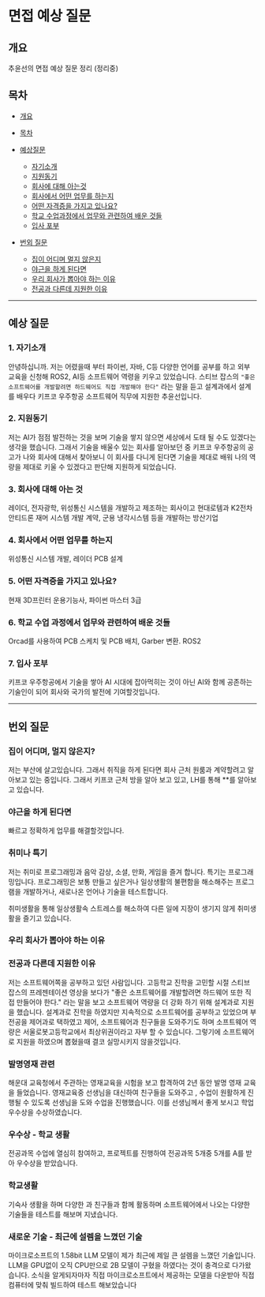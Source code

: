 # 면접 예상 질문

## 개요
추윤선의 면접 예상 질문 정리
(정리중)
## 목차

- [개요](#개요)
- [목차](#목차)

- [예상질문](#예상-질문)
    * [자기소개](#1-자기소개)
    * [지원동기](#2-지원동기)
    * [회사에 대해 아는것](#3-회사에-대해-아는-것)
    * [회사에서 어떤 업무를 하는지](#4-회사에서-어떤-업무를-하는지)
    * [어떤 자격증을 가지고 있나요?](#5-어떤-자격증을-가지고-있나요)
    * [학교 수업과정에서 업무와 관련하여 배운 것들](#6-학교-수업-과정에서-업무와-관련하여-배운-것들)
    * [입사 포부](#7-입사-포부)

- [번외 질문](#번외-질문)
    * [집이 어디며 멀지 않은지](#집이-어디며-멀지-않은지)
    * [야근을 하게 된다면](#야근을-하게-된다면)
    * [우리 회사가 뽑아야 하는 이유](#우리-회사가-뽑아야-하는-이유)
    * [전공과 다른데 지원한 이유](#전공과-다른데-지원한-이유)

***

## 예상 질문


### 1. 자기소개
안녕하십니까. 저는 어렸을때 부터 파이썬, 자바, C등 다양한 언어를 공부를 하고 외부 교육을 신청해 ROS2, AI등 소프트웨어 역령을 키우고 있었습니다.
스티브 잡스의 `"좋은 소프트웨어를 개발할려면 하드웨어도 직접 개발해야 한다"` 라는 말을 듣고 설계과에서 설계를 배우다 
키프코 우주항공 소프트웨어 직무에 지원한 추윤선입니다.
### 2. 지원동기
저는 AI가 점점 발전하는 것을 보며 기술을 쌓지 않으면 세상에서 도태 될 수도 있겠다는 생각을 했습니다.
그래서 기술을 배울수 있는 회사를 알아보던 중 키프코 우주항공의 공고가 나와 회사에 대해서 찾아보니 이 회사를 다니게 된다면
기술을 제대로 배워 나의 역량을 제대로 키울 수 있겠다고 판단해 지원하게 되었습니다.
### 3. 회사에 대해 아는 것
레이더, 전자광학, 위성통신 시스템을 개발하고 제조하는 회사이고 현대로템과 K2전차 안티드론 재머 시스템 개발 계약, 군용 냉각시스템 등을 개발하는 방산기업
### 4. 회사에서 어떤 업무를 하는지
위성통신 시스템 개발, 레이더 PCB 설계
### 5. 어떤 자격증을 가지고 있나요?
현재 3D프린터 운용기능사, 파이썬 마스터 3급
### 6. 학교 수업 과정에서 업무와 관련하여 배운 것들
Orcad를 사용하여 PCB 스케치 및 PCB 배치, Garber 변환. ROS2

### 7. 입사 포부
키프코 우주항공에서 기술을 쌓아 AI 시대에 잡아먹히는 것이 아닌 AI와 함께 공존하는 기술인이 되어 회사와 국가의 발전에 기여할것입니다.

***

## 번외 질문

### 집이 어디며, 멀지 않은지?
저는 부산에 살고있습니다. 그래서 취직을 하게 된다면 회사 근처 원룸과 계약할려고 알아보고 있는 중입니다.
그래서 키프코 근처 방을 알아 보고 있고, LH를 통해 **를 알아보고 있습니다.
### 야근을 하게 된다면
빠르고 정확하게 업무를 해결할것입니다.
### 취미나 특기
저는 취미로 프로그래밍과 음악 감상, 소셜, 만화, 게임을 즐겨 합니다.
특기는 프로그래밍입니다.
프로그래밍은 보통 만들고 싶은거나 일상생활의 불편함을 해소해주는 프로그램을 개발하거나, 새로나온 언어나 기술을 테스트합니다.

취미생활을 통해 일상생활속 스트레스를 해소하여 다른 일에 지장이 생기지 않게 취미생활을 즐기고 있습니다.
### 우리 회사가 뽑아야 하는 이유
### 전공과 다른데 지원한 이유
저는 소프트웨어쪽을 공부하고 있던 사람입니다. 고등학교 진학을 고민할 시절 스티브 잡스의 프레젠테이션 영상을 보다가 
"좋은 소프트웨어를 개발할려면 하드웨어 또한 직접 만들어야 한다." 라는 말을 보고 소프트웨어 역량을 더 강화 하기 위해 설계과로 지원을 했습니다. 
설계과로 진학을 하였지만 지속적으로 소프트웨어를 공부하고 있었으며 부전공을 제어과로 택하였고 제어, 소프트웨어과 친구들을 도와주기도 하며 
소프트웨어 역량은 서울로봇고등학교에서 최상위권이라고 자부 할 수 있습니다. 그렇기에 소프트웨어로 지원을 하였으며 뽑혔을때 결코 실망시키지 않을것입니다.


### 발명영재 관련
해운대 교육청에서 주관하는 영재교육을 시험을 보고 합격하여 2년 동안 발명 영재 교육을 들었습니다. 영재교육중 선생님을 대신하여 친구들을 도와주고 
, 수업이 원활하게 진행될 수 있도록 선생님을 도와 수업을 진행했습니다. 이를 선생님께서 좋게 보시고 학업우수상을 수상하였습니다.

### 우수상 - 학교 생활
전공과목 수업에 열심히 참여하고, 프로젝트를 진행하여 전공과목 5개중 5개를 A를 받아 우수상을 받았습니다.

### 학교생활
기숙사 생활을 하며 다양한 과 친구들과 함께 활동하며 소프트웨어에서 나오는 다양한 기술들을 테스트를 해보며 지냈습니다.


### 새로운 기술 - 최근에 설렘을 느꼈던 기술
마이크로소프트의 1.58bit LLM 모델이 제가 최근에 제일 큰 설렘을 느꼈던 기술입니다. LLM을 GPU없이 오직 CPU만으로 2B 모델이 구혔을 하였다는 것이 충격으로 다가왔습니다. 소식을 알게되자마자 직접 마이크로소프트에서 제공하는 모델을 다운받아 직접 컴퓨터에 맞춰 빌드하여 테스트 해보았습니다
